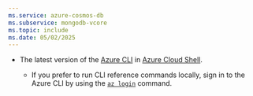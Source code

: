 ```yaml
---
ms.service: azure-cosmos-db
ms.subservice: mongodb-vcore
ms.topic: include
ms.date: 05/02/2025
---
```


- The latest version of the [Azure CLI](/cli/azure) in [Azure Cloud Shell](/azure/cloud-shell).

  - If you prefer to run CLI reference commands locally, sign in to the Azure CLI by using the [`az login`](/cli/azure/reference-index#az-login) command.
